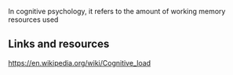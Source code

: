In cognitive psychology, it refers to the amount of working memory resources used

## Links and resources

https://en.wikipedia.org/wiki/Cognitive_load